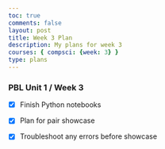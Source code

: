 ```yaml
---
toc: true
comments: false
layout: post
title: Week 3 Plan
description: My plans for week 3
courses: { compsci: {week: 3} }
type: plans
---
```


### PBL Unit 1 / Week 3
- [x] Finish Python notebooks
- [x] Plan for pair showcase
- [x] Troubleshoot any errors before showcase


